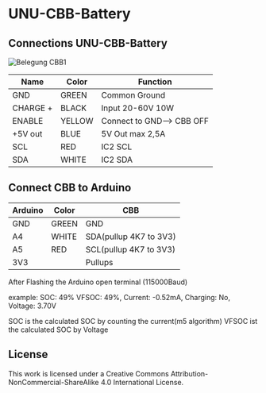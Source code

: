 # UNU-CBB-Battery

## Connections UNU-CBB-Battery
![Belegung CBB1](https://github.com/user-attachments/assets/ac5430ca-d72d-4de4-86c8-051947f3a087)


| Name | Color | Function|
|------|-------|------|
| GND | GREEN | Common Ground |
| CHARGE +|  BLACK |Input 20-60V 10W |
| ENABLE | YELLOW | Connect to GND--> CBB OFF |
| +5V out | BLUE | 5V Out max 2,5A |
| SCL |	RED		|IC2 SCL|  
| SDA|	WHITE |IC2 SDA|  




## Connect CBB to Arduino

| Arduino | Color | CBB |
|---------|-------|-----|
| GND | GREEN |GND |
| A4 | WHITE | SDA(pullup 4K7 to 3V3) |
| A5 | RED | SCL(pullup 4K7 to 3V3) |
| 3V3 |			|Pullups|  

After Flashing the Arduino open terminal (115000Baud)

example: SOC: 49% VFSOC: 49%, Current: -0.52mA, Charging: No, Voltage: 3.70V

SOC is the calculated SOC by counting the current(m5 algorithm)
VFSOC ist the calculated SOC by Voltage

## License
This work is licensed under a Creative Commons Attribution-NonCommercial-ShareAlike 4.0 International License.
